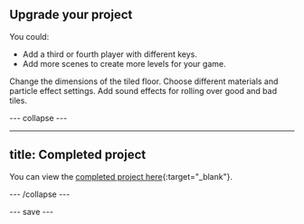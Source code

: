 ## Upgrade your project



You could:
+ Add a third or fourth player with different keys.
+ Add more scenes to create more levels for your game. 


Change the dimensions of the tiled floor.
Choose different materials and particle effect settings.
Add sound effects for rolling over good and bad tiles. 

--- collapse ---

---
title: Completed project
---

You can view the [completed project here](https://scratch.mit.edu/projects/485673032/){:target="_blank"}.

--- /collapse ---

--- save ---
